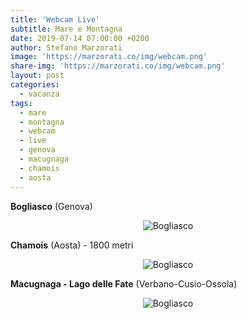 ```yaml
---
title: 'Webcam Live'
subtitle: Mare e Montagna
date: 2019-07-14 07:00:00 +0200
author: Stefano Marzorati
image: 'https://marzorati.co/img/webcam.png'
share-img: 'https://marzorati.co/img/webcam.png'
layout: post
categories:
  - vacanza
tags:
  - mare
  - montagna
  - webcam
  - live
  - genova
  - macugnaga
  - chamois
  - aosta
---
```

**Bogliasco** (Genova)   
<center>
<img alt="Bogliasco" src="http://www.prolocobogliasco.it/webcam/current_hd.jpg">
</center>

<strong>Chamois</strong> (Aosta) - 1800 metri   
<center>
<img alt="Bogliasco" src="http://www.comune.chamois.ao.it/wcam/webcam_images/chamois.jpg">
</center>

**Macugnaga - Lago delle Fate** (Verbano-Cusio-Ossola)   
<center>
<img alt="Bogliasco" src="http://www.macugnaga-monterosa.it/images/webcams/lago-delle-fate.jpg/1024x768.jpg">
</center>


